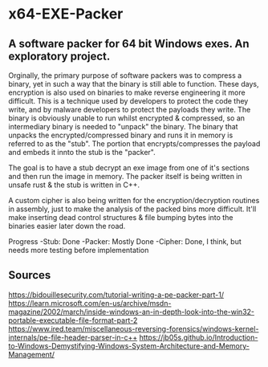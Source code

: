 # x64-EXE-Packer
## A software packer for 64 bit Windows exes. An exploratory project.
Orginally, the primary purpose of software packers was to compress a binary, yet in such a way that the binary is still able to function. These days, encryption is also used on binaries to make reverse engineering it more difficult. This is a technique used by developers to protect the code they write, and by malware developers to protect the payloads they write. The binary is obviously unable to run whilst encrypted & compressed, so an intermediary binary is needed to "unpack" the binary. The binary that unpacks the encrypted/compressed binary and runs it in memory is referred to as the "stub". The portion that encrypts/compresses the payload and embeds it innto the stub is the "packer". 


The goal is to have a stub decrypt an exe image from one of it's sections and then run the image in memory. The packer itself is being written in unsafe rust & the stub is written in C++.

A custom cipher is also being written for the encryption/decryption routines in assembly, just to make the analysis of the packed bins more difficult. It'll make inserting dead control structures & file bumping bytes into the binaries easier later down the road.

Progress
  -Stub: Done
  -Packer: Mostly Done
  -Cipher: Done, I think, but needs more testing before implementation



## Sources
https://bidouillesecurity.com/tutorial-writing-a-pe-packer-part-1/
https://learn.microsoft.com/en-us/archive/msdn-magazine/2002/march/inside-windows-an-in-depth-look-into-the-win32-portable-executable-file-format-part-2
https://www.ired.team/miscellaneous-reversing-forensics/windows-kernel-internals/pe-file-header-parser-in-c++
https://jb05s.github.io/Introduction-to-Windows-Demystifying-Windows-System-Architecture-and-Memory-Management/
